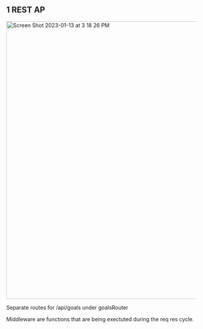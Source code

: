## 1 REST AP

<img width="736" alt="Screen Shot 2023-01-13 at 3 18 26 PM" src="https://user-images.githubusercontent.com/81769855/212429704-e9da896e-822f-4b71-b60c-6c1a066981db.png">

Separate routes for /api/goals under goalsRouter

Middleware are functions that are being exectuted during the req res cycle.
